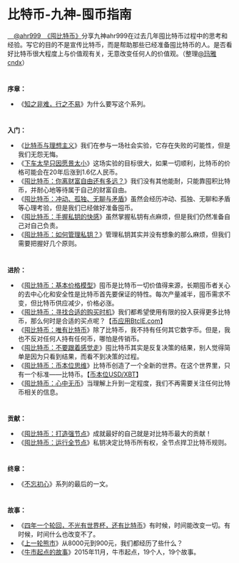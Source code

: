 # 比特币-九神-囤币指南

 [　@ahr999　](https://weibo.com/ahr999)[《囤比特币》](http://ahr999.com/xubtc.htm)分享九神ahr999在过去几年囤比特币过程中的思考和经验。写它的目的不是宣传比特币，而是帮助那些已经准备囤比特币的人。是否看好比特币很大程度上与价值观有关，无意改变任何人的价值观。（整理[@玛雅cndx](http://jdoge.com/)）

#

**序章：**

*   《[知之非难，行之不易](https://coxxa.github.io/bitcoin-ahr999-HODL/#/xu-zhang)》为什么要写这个系列。

#

**入门：**

*   《[比特币与理想主义](https://coxxa.github.io/bitcoin-ahr999-HODL/#/di-yi-zhang)》我们在参与一场社会实验，它存在失败的可能性，但是我们无怨无悔。
*   《[下车太早只因愿景太小](https://coxxa.github.io/bitcoin-ahr999-HODL/#/di-er-zhang)》这场实验的目标很大，如果一切顺利，比特币的价格可能会在20年后涨到1.6亿人民币。
*   《[囤比特币：你离财富自由还有多远？](https://coxxa.github.io/bitcoin-ahr999-HODL/#/di-er-san)》我们没有其他能耐，只能靠囤积比特币，并耐心地等待属于自己的财富自由。
*   《[囤比特币：冲动、孤独、无聊与矛盾](https://coxxa.github.io/bitcoin-ahr999-HODL/#/di-si-zhang)》虽然会经历冲动、孤独、无聊和矛盾等心理考验，但是我们已经做好准备囤币。
*   《[囤比特币：手握私钥的快感](https://coxxa.github.io/bitcoin-ahr999-HODL/#/di-wu-zhang)》虽然掌握私钥有点麻烦，但是我们仍然准备自己对自己负责。
*   《[囤比特币：如何管理私钥？](https://coxxa.github.io/bitcoin-ahr999-HODL/#/di-liu-zhang)》管理私钥其实并没有想象的那么麻烦，但我们需要把握好几个原则。

#

**进阶：**

*   《[囤比特币：基本价格模型](https://coxxa.github.io/bitcoin-ahr999-HODL/#/di-qi-zhang)》囤币是比特币一切价值得来源，长期囤币者关心的去中心化和安全性是比特币首先要保证的特性。每次产量减半，囤币需求不变，但比特币供应减少，价格必涨。
*   《[囤比特币：寻找合适的购买时机](https://coxxa.github.io/bitcoin-ahr999-HODL/#/di-ba-zhang)》我们都希望使用有限的投入获得更多比特币，那么何时是合适的买点呢？【[币应用BtcIE.com](http://btcie.com)】
*   《[囤比特币：唯有比特币](https://coxxa.github.io/bitcoin-ahr999-HODL/#/di-jiu-zhang)》除了比特币，我不持有任何其它数字币。但是，我也不反对任何人持有任何币，哪怕是传销币。
*   《[囤比特币：不要跟着感觉走](https://coxxa.github.io/bitcoin-ahr999-HODL/#/di-shi-zhang)》囤比特币其实是反复决策的结果，别人觉得简单是因为只看到结果，而看不到决策的过程。
*   《[囤比特币：币本位思维](https://coxxa.github.io/bitcoin-ahr999-HODL/#/di-shi-yi-zhang)》比特币创造了一个全新的世界。在这个世界里，只有一个标准——比特币。【[币本位USD/XBT](http://btcie.com/btc)】
*   《[囤比特币：心中无币](https://coxxa.github.io/bitcoin-ahr999-HODL/#/di-shi-er-zhang)》当理解上升到一定程度，我们不再需要关注任何比特币相关的信息。

#

**贡献：**

*   《[囤比特币：打造强节点](https://coxxa.github.io/bitcoin-ahr999-HODL/#/di-shi-san-zhang)》成就最好的自己就是对比特币最大的贡献！
*   《[囤比特币：运行全节点](https://coxxa.github.io/bitcoin-ahr999-HODL/#/di-shi-si-zhang)》私钥决定比特币所有权，全节点捍卫比特币规则。

#

**终章：**

*   《[不忘初心](https://coxxa.github.io/bitcoin-ahr999-HODL/#/zhong-zhang)》系列的最后的一文。

#

**故事：**

*   《[四年一个轮回，不光有世界杯，还有比特币](https://coxxa.github.io/bitcoin-ahr999-HODL/#/gu-shi-yi)》有时候，时间能改变一切。有时候，时间什么也改变不了。
*   《[上一轮熊市](https://coxxa.github.io/bitcoin-ahr999-HODL/#/gu-shi-er)》从8000元到900元，我们都经历了些什么？
*   《[牛市起点的故事](https://coxxa.github.io/bitcoin-ahr999-HODL/#/gu-shi-san)》2015年11月，牛市起点，19个人，19个故事。

